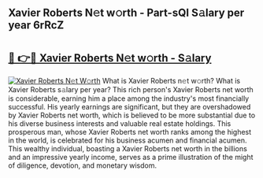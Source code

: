 ## Xavier Roberts N𝚎t w𝚘rth - Part-sQI S𝚊lary per year 6rRcZ

# <h2><a href="http://gc25si.nevu.top/?p=Xavier+Roberts">🔗 👉🔴 Xavier Roberts N𝚎t w𝚘rth - S𝚊lary</a></h2>

[![Xavier Roberts N𝚎t W𝚘rth](https://i.imgur.com/Oavwk0R.jpeg)](http://gc25si.nevu.top/?p=Xavier+Roberts)
What is Xavier Roberts n𝚎t w𝚘rth? What is Xavier Roberts s𝚊lary per year?
This rich person's Xavier Roberts net worth is considerable, earning him a place among the industry's most financially successful. His yearly earnings are significant, but they are overshadowed by Xavier Roberts net worth, which is believed to be more substantial due to his diverse business interests and valuable real estate holdings. This prosperous man, whose Xavier Roberts net worth ranks among the highest in the world, is celebrated for his business acumen and financial acumen. This wealthy individual, boasting a Xavier Roberts net worth in the billions and an impressive yearly income, serves as a prime illustration of the might of diligence, devotion, and monetary wisdom.
